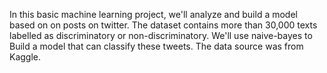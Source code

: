 In this basic machine learning project, we'll analyze and build a model based on on posts on twitter. The dataset contains more than 30,000 texts labelled as discriminatory or non-discriminatory. We'll use naive-bayes to Build a model that can classify these tweets. The data source was from Kaggle.
